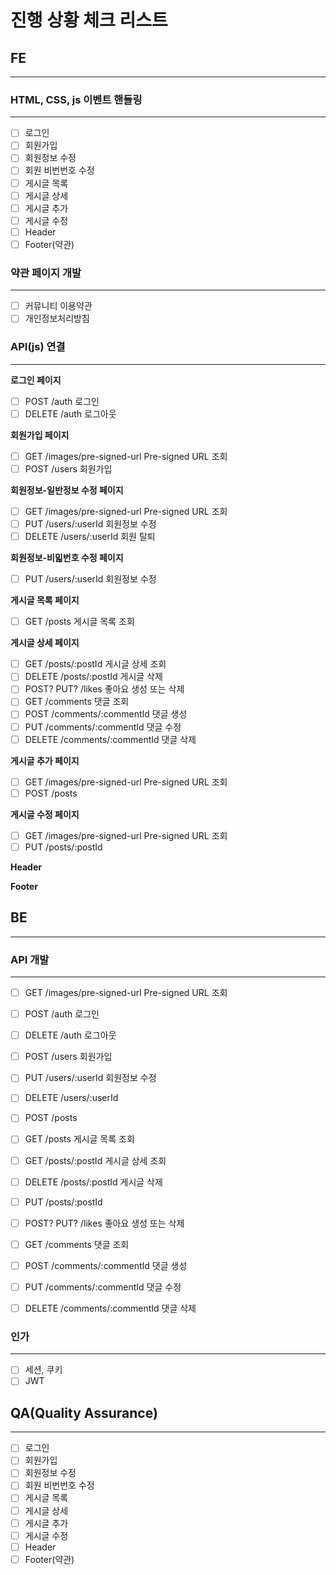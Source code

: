 # 진행 상황 체크 리스트
## FE

---

### HTML, CSS, js 이벤트 핸들링

---

- [ ] 로그인
- [ ] 회원가입
- [ ] 회원정보 수정
- [ ] 회원 비번번호 수정
- [ ] 게시글 목록
- [ ] 게시글 상세
- [ ] 게시글 추가
- [ ] 게시글 수정
- [ ] Header
- [ ] Footer(약관)

### 약관 페이지 개발

---

- [ ] 커뮤니티 이용약관
- [ ] 개인정보처리방침

### API(js) 연결

---

**로그인 페이지**
- [ ] POST /auth 로그인
- [ ] DELETE /auth 로그아웃

**회원가입 페이지**
- [ ] GET /images/pre-signed-url Pre-signed URL 조회
- [ ] POST /users 회원가입

**회원정보-일반정보 수정 페이지**
- [ ] GET /images/pre-signed-url Pre-signed URL 조회
- [ ] PUT /users/:userId 회원정보 수정
- [ ] DELETE /users/:userId 회원 탈퇴

**회원정보-비밃번호 수정 페이지**
- [ ] PUT /users/:userId 회원정보 수정

**게시글 목록 페이지**
- [ ] GET /posts 게시글 목록 조회

**게시글 상세 페이지**
- [ ] GET /posts/:postId 게시글 상세 조회
- [ ] DELETE /posts/:postId 게시글 삭제
- [ ] POST? PUT? /likes 좋아요 생성 또는 삭제
- [ ] GET /comments 댓글 조회
- [ ] POST /comments/:commentId 댓글 생성
- [ ] PUT /comments/:commentId 댓글 수정
- [ ] DELETE /comments/:commentId 댓글 삭제

**게시글 추가 페이지**
- [ ] GET /images/pre-signed-url Pre-signed URL 조회
- [ ] POST /posts

**게시글 수정 페이지**
- [ ] GET /images/pre-signed-url Pre-signed URL 조회
- [ ] PUT /posts/:postId

**Header**
<!-- 로그인 또는 회원가입 응답으로 주는 데이터로 헤더 데이터 넣기 가능 -->

**Footer**
<!-- 호출 형식 정해지면 작성 예정-->

## BE

---

### API 개발

---

- [ ] GET /images/pre-signed-url Pre-signed URL 조회

- [ ] POST /auth 로그인
- [ ] DELETE /auth 로그아웃

- [ ] POST /users 회원가입
- [ ] PUT /users/:userId 회원정보 수정
- [ ] DELETE /users/:userId

- [ ] POST /posts
- [ ] GET /posts 게시글 목록 조회
- [ ] GET /posts/:postId 게시글 상세 조회
- [ ] DELETE /posts/:postId 게시글 삭제
- [ ] PUT /posts/:postId

- [ ] POST? PUT? /likes 좋아요 생성 또는 삭제

- [ ] GET /comments 댓글 조회
- [ ] POST /comments/:commentId 댓글 생성
- [ ] PUT /comments/:commentId 댓글 수정
- [ ] DELETE /comments/:commentId 댓글 삭제

### 인가

---

- [ ] 세션, 쿠키
- [ ] JWT

## QA(Quality Assurance)

---

- [ ] 로그인
- [ ] 회원가입
- [ ] 회원정보 수정
- [ ] 회원 비번번호 수정
- [ ] 게시글 목록
- [ ] 게시글 상세
- [ ] 게시글 추가
- [ ] 게시글 수정
- [ ] Header
- [ ] Footer(약관)